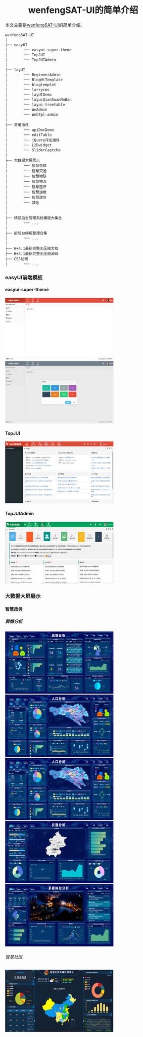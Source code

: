 <h1 align="center">wenfengSAT-UI的简单介绍</h1>

本文主要是[wenfengSAT-UI](https://github.com/wenfengSAT/wenfengSAT-UI)的简单介绍。

```
wenfengSAT-UI  
│
├── easyUI                             
│       └── easyui-super-theme                     
│       └── TopJUI                     
│       └── TopJUIAdmin                     
│
├── layUI                              
│       └── BeginnerAdmin                  
│       └── BlogHtTemplate   
│       └── blogtemplet  
│       └── larrycms  
│       └── layUIDemo
│       └── layuiQianDuanMoBan  
│       └── layui-treetable
│       └── WeAdmin   
│       └── WebTpl-admin        
│
├── 常用插件 
│       └── apiDocDemo 
│       └── editTable
│       └── jQuery评论插件
│       └── L2Dwidget
│       └── SliderCaptcha
│
├── 大数据大屏展示                            
│       └── 智慧电商                      
│       └── 智慧交通          
│       └── 智慧物联              
│       └── 智慧物流
│       └── 智慧医疗
│       └── 智慧运维
│       └── 智慧政务
│       └── 其他        
│
│
├── 精品后台管理系统模板大集合                   
│       └── ...   
│
├── 前后台模板整理合集                      
│       └── ...   
│  
├── H+4.1最新完整无压缩文档                     
├── H+4.1最新完整无压缩源码                      
├── CSS动画
│       └── ...                          
```

### easyUI前端模板

#### easyui-super-theme
<img src="./docs/images/ui/1596025898(1).jpg" width="350" height="200" alt="图片描述文字"/>
<img src="./docs/images/ui/1596026100(1).jpg" width="350" height="200" alt="图片描述文字"/>

#### TopJUI
<img src="./docs/images/ui/1596026641(1).jpg" width="350" height="200" alt="图片描述文字"/>

#### TopJUIAdmin
<img src="./docs/images/ui/1596026487(1).jpg" width="350" height="200" alt="图片描述文字"/>

### 大数据大屏展示

#### 智慧政务

##### 舆情分析

<img src="./docs/images/ui/1596026950(1).jpg" width="350" height="200" alt="图片描述文字"/>
<img src="./docs/images/ui/1596026982(1).jpg" width="350" height="200" alt="图片描述文字"/>
<img src="./docs/images/ui/1596026982(1).jpg" width="350" height="200" alt="图片描述文字"/>
<img src="./docs/images/ui/1596027058(1).jpg" width="350" height="200" alt="图片描述文字"/>
<img src="./docs/images/ui/1596027094(1).jpg" width="350" height="200" alt="图片描述文字"/>

###### 智慧社区

<img src="./docs/images/ui/1596027166(1).jpg" width="350" height="200" alt="图片描述文字"/>
